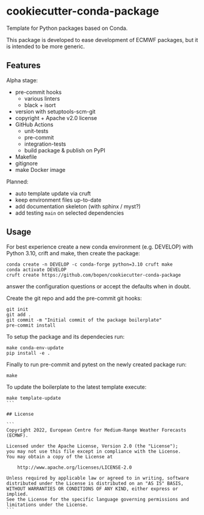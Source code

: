 # cookiecutter-conda-package

Template for Python packages based on Conda.

This package is developed to ease development of ECMWF packages, but it is intended to
be more generic.

## Features

Alpha stage:

- pre-commit hooks
  - various linters
  - black + isort
- version with setuptools-scm-git
- copyright + Apache v2.0 license
- GitHub Actions
  - unit-tests
  - pre-commit
  - integration-tests
  - build package & publish on PyPI
- Makefile
- gitignore
- make Docker image

Planned:

- auto template update via cruft
- keep environment files up-to-date
- add documentation skeleton (with sphinx / myst?)
- add testing `main` on selected dependencies

## Usage

For best experience create a new conda environment (e.g. DEVELOP) with Python 3.10,
crift and make, then create the package:

```
conda create -n DEVELOP -c conda-forge python=3.10 cruft make
conda activate DEVELOP
cruft create https://github.com/bopen/cookiecutter-conda-package
```

answer the configuration questions or accept the defaults when in doubt.

Create the git repo and add the pre-commit git hooks:

```
git init
git add .
git commit -m "Initial commit of the package boilerplate"
pre-commit install
```

To setup the package and its dependecies run:

```
make conda-env-update
pip install -e .
```

Finally to run pre-commit and pytest on the newly created package run:

```
make
```

To update the boilerplate to the latest template execute:

````
make template-update
```

## License

```
Copyright 2022, European Centre for Medium-Range Weather Forecasts (ECMWF).

Licensed under the Apache License, Version 2.0 (the "License");
you may not use this file except in compliance with the License.
You may obtain a copy of the License at

    http://www.apache.org/licenses/LICENSE-2.0

Unless required by applicable law or agreed to in writing, software
distributed under the License is distributed on an "AS IS" BASIS,
WITHOUT WARRANTIES OR CONDITIONS OF ANY KIND, either express or implied.
See the License for the specific language governing permissions and
limitations under the License.
```
````
